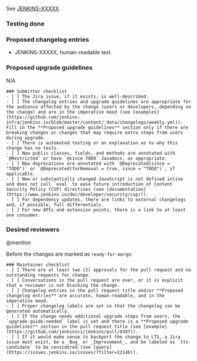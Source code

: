 <!-- Comment:
A great PR typically begins with the line below.
Replace XXXXX with the numeric part of the issue ID you created in Jira.
Note that if you want your changes backported into LTS, you need to create a Jira issue. See https://www.jenkins.io/download/lts/#backporting-process for more information.
-->

See [JENKINS-XXXXX](https://issues.jenkins.io/browse/JENKINS-XXXXX).

<!-- Comment:
If the issue is not fully described in Jira, add more information here (justification, pull request links, etc.).

 * We do not require Jira issues for minor improvements.
 * Bug fixes should have a Jira issue to facilitate the backporting process.
 * Major new features should have a Jira issue.
-->

### Testing done

<!-- Comment:
Provide a clear description of how this change was tested.
At minimum this should include proof that a computer has executed the changed lines.
Ideally this should include an automated test or an explanation as to why this change has no tests.
Note that automated test coverage is less than complete, so a successful PR build does not necessarily imply that a computer has executed the changed lines.
If automated test coverage does not exist for the lines you are changing, you must describe the scenario(s) in which you manually tested the change.
For frontend changes, include screenshots of the relevant page(s) before and after the change.
For refactoring and code cleanup changes, exercise the code before and after the change and verify the behavior remains the same.
-->

### Proposed changelog entries

- JENKINS-XXXXX, human-readable text

<!-- Comment:
The changelog entry should be in the imperative mood; e.g., write "do this"/"return that" rather than "does this"/"returns that".
For examples, see: https://www.jenkins.io/changelog/

Remove JENKINS-XXXXX if there is no issue for the pull request.

You may add multiple changelog entries if applicable by adding a new entry to the list, e.g.
- First changelog entry
- Second changelog entry
-->

### Proposed upgrade guidelines

N/A

```[tasklist]
### Submitter checklist
- [ ] The Jira issue, if it exists, is well-described.
- [ ] The changelog entries and upgrade guidelines are appropriate for the audience affected by the change (users or developers, depending on the change) and are in the imperative mood (see [examples](https://github.com/jenkins-infra/jenkins.io/blob/master/content/_data/changelogs/weekly.yml)). Fill in the **Proposed upgrade guidelines** section only if there are breaking changes or changes that may require extra steps from users during upgrade.
- [ ] There is automated testing or an explanation as to why this change has no tests.
- [ ] New public classes, fields, and methods are annotated with `@Restricted` or have `@since TODO` Javadocs, as appropriate.
- [ ] New deprecations are annotated with `@Deprecated(since = "TODO")` or `@Deprecated(forRemoval = true, since = "TODO")`, if applicable.
- [ ] New or substantially changed JavaScript is not defined inline and does not call `eval` to ease future introduction of Content Security Policy (CSP) directives (see [documentation](https://www.jenkins.io/doc/developer/security/csp/)).
- [ ] For dependency updates, there are links to external changelogs and, if possible, full differentials.
- [ ] For new APIs and extension points, there is a link to at least one consumer.
```

### Desired reviewers

@mention

<!-- Comment:
If you need an accelerated review process by the community (e.g., for critical bugs), mention @jenkinsci/core-pr-reviewers.
-->

Before the changes are marked as `ready-for-merge`:

```[tasklist]
### Maintainer checklist
- [ ] There are at least two (2) approvals for the pull request and no outstanding requests for change.
- [ ] Conversations in the pull request are over, or it is explicit that a reviewer is not blocking the change.
- [ ] Changelog entries in the pull request title and/or **Proposed changelog entries** are accurate, human-readable, and in the imperative mood.
- [ ] Proper changelog labels are set so that the changelog can be generated automatically.
- [ ] If the change needs additional upgrade steps from users, the `upgrade-guide-needed` label is set and there is a **Proposed upgrade guidelines** section in the pull request title (see [example](https://github.com/jenkinsci/jenkins/pull/4387)).
- [ ] If it would make sense to backport the change to LTS, a Jira issue must exist, be a _Bug_ or _Improvement_, and be labeled as `lts-candidate` to be considered (see [query](https://issues.jenkins.io/issues/?filter=12146)).
```

